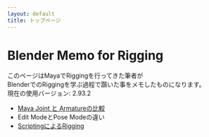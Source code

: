 ```yaml
---
layout: default
title: トップページ
---
```


# Blender Memo for Rigging

このページはMayaでRiggingを行ってきた筆者が  
BlenderでのRiggingを学ぶ過程で躓いた事をメモしたものになります。  
現在の使用バージョン: 2.93.2

* [Maya Joint と Armatureの比較](armature.md)
* Edit ModeとPose Modeの違い
* [ScriptingによるRigging](scripting.md)
